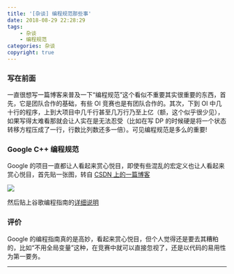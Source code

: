 ```yaml
---
title: '[杂谈] 编程规范那些事'
date: 2018-08-29 22:28:29
tags:
	- 杂谈
	- 编程规范
categories: 杂谈
copyright: true
---
```


### 写在前面

一直很想写一篇博客来普及一下“编程规范”这个看似不重要其实很重要的东西，首先，它是团队合作的基础，有些 OI 竞赛也是有团队合作的。其次，下到 OI 中几十行的程序，上到大项目中几千行甚至几万行乃至上亿（额，这个似乎很少见），如果写得太难看那就会让人实在是无法忍受（比如在写 DP 的时候硬是将一个状态转移方程压成了一行，行数比列数还多一倍）。可见编程规范是多么的重要!

<!-- more -->

### Google C++ 编程规范

Google 的项目一直都让人看起来赏心悦目，即使有些混乱的宏定义也让人看起来赏心悦目，首先贴一张图，转自 [CSDN 上的一篇博客](https://blog.csdn.net/voidccc/article/details/37599203)
<div style="slign: center"> <img src="pic1.jpg" /> </div>

然后贴上谷歌编程指南的[详细说明](https://zh-google-styleguide.readthedocs.io/en/latest/)

### 评价

Google 的编程指南真的是高妙，看起来赏心悦目，但个人觉得还是要去其糟粕的，比如“不用全局变量”这种，在竞赛中就可以直接忽视了，还是以代码的易用性为第一要务。

---